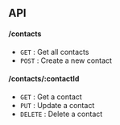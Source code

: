 
## API

#### /contacts
* `GET` : Get all contacts
* `POST` : Create a new contact

#### /contacts/:contactId
* `GET` : Get a contact
* `PUT` : Update a contact
* `DELETE` : Delete a contact
